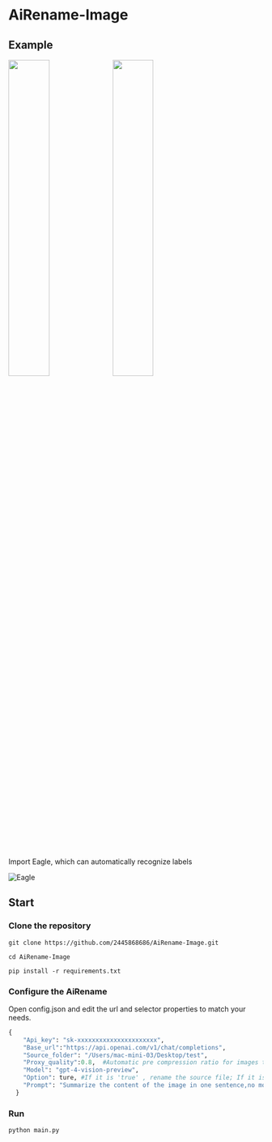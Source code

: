 # AiRename-Image
## Example
<img src=https://github.com/2445868686/AiRename-Image/assets/50979290/2b4ab9ed-a93f-4839-8bc3-3f3240879813 width=40% />
<img src=https://github.com/2445868686/AiRename-Image/assets/50979290/d38d04b4-79d5-4972-ae38-326307d08f7e width=40% />

Import Eagle, which can automatically recognize labels

![Eagle](https://github.com/2445868686/AiRename-Image/assets/50979290/168df7fd-8c49-4666-acf4-b5255dfd63cb)

## Start
### Clone the repository
```
git clone https://github.com/2445868686/AiRename-Image.git
```
```
cd AiRename-Image
```
```
pip install -r requirements.txt
```
### Configure the AiRename
Open config.json and edit the url and selector properties to match your needs.
```python
{
    "Api_key": "sk-xxxxxxxxxxxxxxxxxxxxxx",
    "Base_url":"https://api.openai.com/v1/chat/completions",
    "Source_folder": "/Users/mac-mini-03/Desktop/test",
    "Proxy_quality":0.8,  #Automatic pre compression ratio for images that are too large
    "Model": "gpt-4-vision-preview",
    "Option": ture, #If it is 'true' , rename the source file; If it is 'false' , the new file will be stored in a subdirectory named 'Finish' in the current directory.
    "Prompt": "Summarize the content of the image in one sentence,no more than 10 words"
  }
```
### Run
```
python main.py
```
